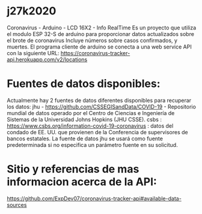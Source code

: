 # j27k2020
Coronavirus - Arduino - LCD 16X2 - Info RealTime
Es un proyecto que utiliza el modulo ESP 32-S de arduino para proporcionar 
datos actualizados sobre el brote de coronavirus
Incluye números sobre casos confirmados, y muertes.
El programa cliente de arduino se conecta a una web service API con la siguiente URL:
https://coronavirus-tracker-api.herokuapp.com/v2/locations
# Fuentes de datos disponibles:
Actualmente hay 2 fuentes de datos diferentes disponibles para recuperar los datos:
jhu - https://github.com/CSSEGISandData/COVID-19 - Repositorio mundial de datos operado por el Centro de Ciencias e Ingeniería de Sistemas de la Universidad Johns Hopkins (JHU CSSE).
csbs : https://www.csbs.org/information-covid-19-coronavirus : datos del condado de EE. UU. que provienen de la Conferencia de supervisores de bancos estatales.
La fuente de datos jhu se usará como fuente predeterminada si no especifica un parámetro fuente en su solicitud.
# Sitio y referencias de mas informacion acerca de la API:
https://github.com/ExpDev07/coronavirus-tracker-api#available-data-sources
